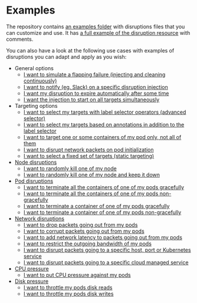 # Examples

The repository contains [an examples folder](../examples/) with disruptions files that you can customize and use. It has [a full example of the disruption resource](../examples/complete.yaml) with comments.

You can also have a look at the following use cases with examples of disruptions you can adapt and apply as you wish:

- General options
  - [I want to simulate a flapping failure (injecting and cleaning continuously)](../examples/pulse.yaml)
  - [I want to notify (eg. Slack) on a specific disruption injection](../examples/reporting_network_drop.yaml)
  - [I want my disruption to expire automatically after some time](../examples/timed_disruption.yaml)
  - [I want the injection to start on all targets simultaneously](../examples/triggers.yaml)
- Targeting options
  - [I want to select my targets with label selector operators (advanced selector)](../examples/advanced_selector.yaml)
  - [I want to select my targets based on annotations in addition to the label selector](../examples/annotation_filter.yaml)
  - [I want to target one or some containers of my pod only, not all of them](../examples/containers_targeting.yaml)
  - [I want to disrupt network packets on pod initialization](../examples/on_init.yaml)
  - [I want to select a fixed set of targets (static targeting)](../examples/static_targeting.yaml)
- [Node disruptions](/docs/node_disruption.md)
  - [I want to randomly kill one of my node](../examples/node_failure.yaml)
  - [I want to randomly kill one of my node and keep it down](../examples/node_failure_shutdown.yaml)
- [Pod disruptions](/docs/container_disruption.md)
  - [I want to terminate all the containers of one of my pods gracefully](../examples/container_failure_all_graceful.yaml)
  - [I want to terminate all the containers of one of my pods non-gracefully](../examples/container_failure_all_forced.yaml)
  - [I want to terminate a container of one of my pods gracefully](../examples/container_failure_graceful.yaml)
  - [I want to terminate a container of one of my pods non-gracefully](../examples/container_failure_forced.yaml)
- [Network disruptions](/docs/network_disruption.md)
  - [I want to drop packets going out from my pods](../examples/network_drop.yaml)
  - [I want to corrupt packets going out from my pods](../examples/network_corrupt.yaml)
  - [I want to add network latency to packets going out from my pods](../examples/network_delay.yaml)
  - [I want to restrict the outgoing bandwidth of my pods](../examples/network_bandwidth_limitation.yaml)
  - [I want to disrupt packets going to a specific host, port or Kubernetes service](../examples/network_filter_service.yaml)
  - [I want to disrupt packets going to a specific cloud managed service](../examples/network_cloud.yaml)
- [CPU pressure](/docs/cpu_pressure.md)
  - [I want to put CPU pressure against my pods](../examples/cpu_pressure.yaml)
- [Disk pressure](/docs/disk_pressure.md)
  - [I want to throttle my pods disk reads](../examples/disk_pressure_read.yaml)
  - [I want to throttle my pods disk writes](../examples/disk_pressure_write.yaml)
